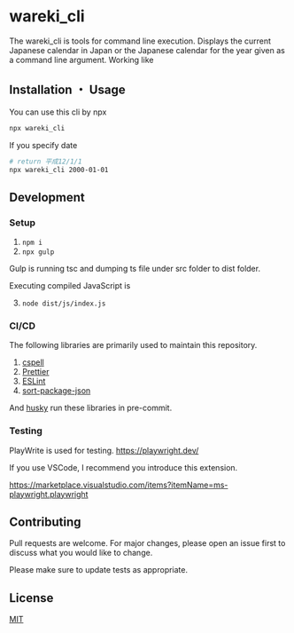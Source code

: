 # wareki_cli

The wareki_cli is tools for command line execution.
Displays the current Japanese calendar in Japan or the Japanese calendar for the year given as a command line argument.
Working like

## Installation ・ Usage

You can use this cli by npx

```bash
npx wareki_cli
```

If you specify date

```bash
# return 平成12/1/1
npx wareki_cli 2000-01-01
```

## Development

### Setup

1. `npm i`
2. `npx gulp`

Gulp is running tsc and dumping ts file under src folder to dist folder.

Executing compiled JavaScript is

3. `node dist/js/index.js`

### CI/CD

The following libraries are primarily used to maintain this repository.

1. [cspell](https://www.npmjs.com/package/cspell)
2. [Prettier](https://www.npmjs.com/package/prettier)
3. [ESLint](https://www.npmjs.com/package/eslint)
4. [sort-package-json](https://www.npmjs.com/package/sort-package-json)

And [husky](https://www.npmjs.com/package/husky) run these libraries in pre-commit.

### Testing

PlayWrite is used for testing.
https://playwright.dev/

If you use VSCode, I recommend you introduce this extension.

https://marketplace.visualstudio.com/items?itemName=ms-playwright.playwright

## Contributing

Pull requests are welcome. For major changes, please open an issue first
to discuss what you would like to change.

Please make sure to update tests as appropriate.

## License

[MIT](https://choosealicense.com/licenses/mit/)
